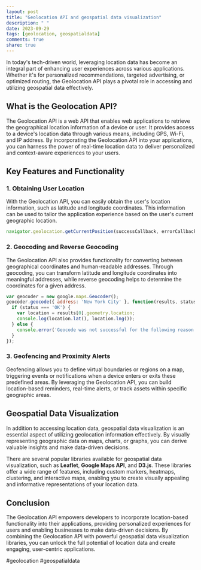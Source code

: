 ```yaml
---
layout: post
title: "Geolocation API and geospatial data visualization"
description: " "
date: 2023-09-29
tags: [geolocation, geospatialdata]
comments: true
share: true
---
```


In today's tech-driven world, leveraging location data has become an integral part of enhancing user experiences across various applications. Whether it's for personalized recommendations, targeted advertising, or optimized routing, the Geolocation API plays a pivotal role in accessing and utilizing geospatial data effectively.

## What is the Geolocation API?

The Geolocation API is a web API that enables web applications to retrieve the geographical location information of a device or user. It provides access to a device's location data through various means, including GPS, Wi-Fi, and IP address. By incorporating the Geolocation API into your applications, you can harness the power of real-time location data to deliver personalized and context-aware experiences to your users.

## Key Features and Functionality

### 1. Obtaining User Location

With the Geolocation API, you can easily obtain the user's location information, such as latitude and longitude coordinates. This information can be used to tailor the application experience based on the user's current geographic location.

```javascript
navigator.geolocation.getCurrentPosition(successCallback, errorCallback);
```

### 2. Geocoding and Reverse Geocoding

The Geolocation API also provides functionality for converting between geographical coordinates and human-readable addresses. Through geocoding, you can transform latitude and longitude coordinates into meaningful addresses, while reverse geocoding helps to determine the coordinates for a given address.

```javascript
var geocoder = new google.maps.Geocoder();
geocoder.geocode({ address: 'New York City' }, function(results, status) {
  if (status === 'OK') {
    var location = results[0].geometry.location;
    console.log(location.lat(), location.lng());
  } else {
    console.error('Geocode was not successful for the following reason: ' + status);
  }
});
```

### 3. Geofencing and Proximity Alerts

Geofencing allows you to define virtual boundaries or regions on a map, triggering events or notifications when a device enters or exits these predefined areas. By leveraging the Geolocation API, you can build location-based reminders, real-time alerts, or track assets within specific geographic areas.

## Geospatial Data Visualization

In addition to accessing location data, geospatial data visualization is an essential aspect of utilizing geolocation information effectively. By visually representing geographic data on maps, charts, or graphs, you can derive valuable insights and make data-driven decisions.

There are several popular libraries available for geospatial data visualization, such as **Leaflet**, **Google Maps API**, and **D3.js**. These libraries offer a wide range of features, including custom markers, heatmaps, clustering, and interactive maps, enabling you to create visually appealing and informative representations of your location data.

## Conclusion

The Geolocation API empowers developers to incorporate location-based functionality into their applications, providing personalized experiences for users and enabling businesses to make data-driven decisions. By combining the Geolocation API with powerful geospatial data visualization libraries, you can unlock the full potential of location data and create engaging, user-centric applications.

#geolocation #geospatialdata